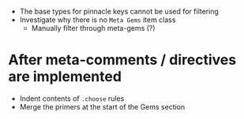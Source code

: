 * The base types for pinnacle keys cannot be used for filtering
* Investigate why there is no `Meta Gems` item class
    * Manually filter through meta-gems (?)

# After meta-comments / directives are implemented
* Indent contents of `.choose` rules
* Merge the primers at the start of the Gems section